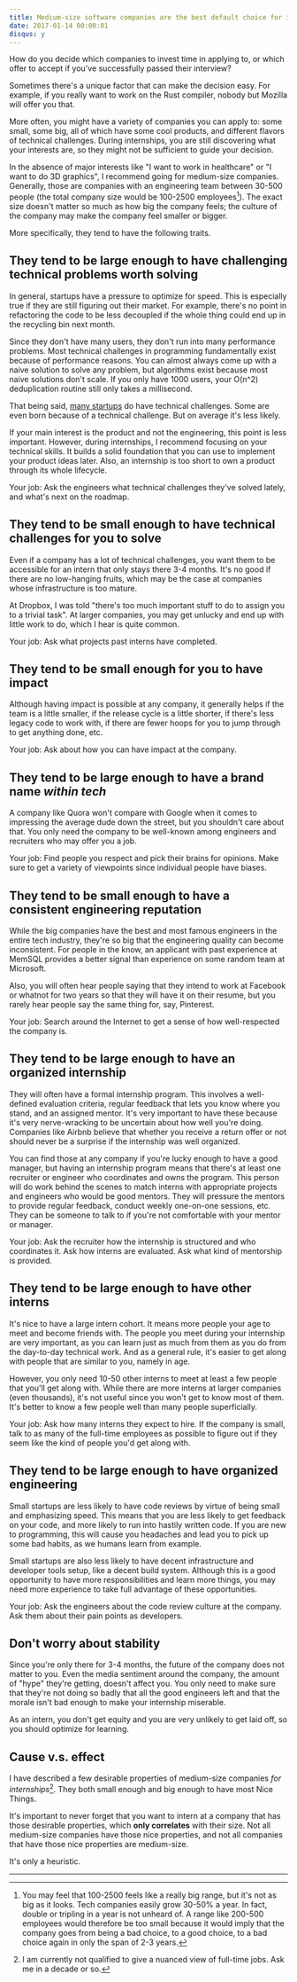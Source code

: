 ```yaml
---
title: Medium-size software companies are the best default choice for internships
date: 2017-01-14 00:00:01
disqus: y
---
```


How do you decide which companies to invest time in applying to, or which offer to accept if you've successfully passed their interview?

Sometimes there's a unique factor that can make the decision easy. For example, if you really want to work on the Rust compiler, nobody but Mozilla will offer you that.

More often, you might have a variety of companies you can apply to: some small, some big, all of which have some cool products, and different flavors of technical challenges. During internships, you are still discovering what your interests are, so they might not be sufficient to guide your decision.

In the absence of major interests like "I want to work in healthcare" or "I want to do 3D graphics", I recommend going for medium-size companies. Generally, those are companies with an engineering team between 30-500 people (the total company size would be 100-2500 employees[^0]). The exact size doesn't matter so much as how big the company feels; the culture of the company may make the company feel smaller or bigger.

More specifically, they tend to have the following traits.

They tend to be large enough to have challenging technical problems worth solving
---------------------------------------------------------------------------------

In general, startups have a pressure to optimize for speed. This is especially true if they are still figuring out their market. For example, there's no point in refactoring the code to be less decoupled if the whole thing could end up in the recycling bin next month.

Since they don't have many users, they don't run into many performance problems. Most technical challenges in programming fundamentally exist because of performance reasons. You can almost always come up with a naive solution to solve any problem, but algorithms exist because most naive solutions don't scale. If you only have 1000 users, your O(n^2) deduplication routine still only takes a millisecond.

That being said, [many startups](https://www.figma.com) do have technical challenges. Some are even born because of a technical challenge. But on average it's less likely.

If your main interest is the product and not the engineering, this point is less important. However, during internships, I recommend focusing on your technical skills. It builds a solid foundation that you can use to implement your product ideas later. Also, an internship is too short to own a product through its whole lifecycle.

Your job: Ask the engineers what technical challenges they've solved lately, and what's next on the roadmap.

They tend to be small enough to have technical challenges for you to solve
--------------------------------------------------------------------------

Even if a company has a lot of technical challenges, you want them to be accessible for an intern that only stays there 3-4 months. It's no good if there are no low-hanging fruits, which may be the case at companies whose infrastructure is too mature.

At Dropbox, I was told "there's too much important stuff to do to assign you to a trivial task". At larger companies, you may get unlucky and end up with little work to do, which I hear is quite common.

Your job: Ask what projects past interns have completed.

They tend to be small enough for you to have impact
---------------------------------------------------

Although having impact is possible at any company, it generally helps if the team is a little smaller, if the release cycle is a little shorter, if there's less legacy code to work with, if there are fewer hoops for you to jump through to get anything done, etc.

Your job: Ask about how you can have impact at the company.

They tend to be large enough to have a brand name _within tech_
-------------------------------------------------------------

A company like Quora won't compare with Google when it comes to impressing the average dude down the street, but you shouldn't care about that. You only need the company to be well-known among engineers and recruiters who may offer you a job.

Your job: Find people you respect and pick their brains for opinions. Make sure to get a variety of viewpoints since individual people have biases.

They tend to be small enough to have a consistent engineering reputation
------------------------------------------------------------------------

While the big companies have the best and most famous engineers in the entire tech industry, they're so big that the engineering quality can become inconsistent. For people in the know, an applicant with past experience at MemSQL provides a better signal than experience on some random team at Microsoft.

Also, you will often hear people saying that they intend to work at Facebook or whatnot for two years so that they will have it on their resume, but you rarely hear people say the same thing for, say, Pinterest.

Your job: Search around the Internet to get a sense of how well-respected the company is.

They tend to be large enough to have an organized internship
------------------------------------------------------------

They will often have a formal internship program. This involves a well-defined evaluation criteria, regular feedback that lets you know where you stand, and an assigned mentor. It's very important to have these because it's very nerve-wracking to be uncertain about how well you're doing. Companies like Airbnb believe that whether you receive a return offer or not should never be a surprise if the internship was well organized.

You can find those at any company if you're lucky enough to have a good manager, but having an internship program means that there's at least one recruiter or engineer who coordinates and owns the program. This person will do work behind the scenes to match interns with appropriate projects and engineers who would be good mentors. They will pressure the mentors to provide regular feedback, conduct weekly one-on-one sessions, etc. They can be someone to talk to if you're not comfortable with your mentor or manager.

Your job: Ask the recruiter how the internship is structured and who coordinates it. Ask how interns are evaluated. Ask what kind of mentorship is provided.

They tend to be large enough to have other interns
--------------------------------------------------

It's nice to have a large intern cohort. It means more people your age to meet and become friends with. The people you meet during your internship are very important, as you can learn just as much from them as you do from the day-to-day technical work. And as a general rule, it's easier to get along with people that are similar to you, namely in age.

However, you only need 10-50 other interns to meet at least a few people that you'll get along with. While there are more interns at larger companies (even thousands), it's not useful since you won't get to know most of them. It's better to know a few people well than many people superficially.

Your job: Ask how many interns they expect to hire. If the company is small, talk to as many of the full-time employees as possible to figure out if they seem like the kind of people you'd get along with.

They tend to be large enough to have organized engineering
----------------------------------------------------------

Small startups are less likely to have code reviews by virtue of being small and emphasizing speed. This means that you are less likely to get feedback on your code, and more likely to run into hastily written code. If you are new to programming, this will cause you headaches and lead you to pick up some bad habits, as we humans learn from example.

Small startups are also less likely to have decent infrastructure and developer tools setup, like a decent build system. Although this is a good opportunity to have more responsibilities and learn more things, you may need more experience to take full advantage of these opportunities.

Your job: Ask the engineers about the code review culture at the company. Ask them about their pain points as developers.

Don't worry about stability
---------------------------

Since you're only there for 3-4 months, the future of the company does not matter to you. Even the media sentiment around the company, the amount of "hype" they're getting, doesn't affect you. You only need to make sure that they're not doing so badly that all the good engineers left and that the morale isn't bad enough to make your internship miserable.

As an intern, you don't get equity and you are very unlikely to get laid off, so you should optimize for learning.

Cause v.s. effect
-----------------

I have described a few desirable properties of medium-size companies *for internships*[^1]. They both small enough and big enough to have most Nice Things.

It's important to never forget that you want to intern at a company that has those desirable properties, which **only correlates** with their size. Not all medium-size companies have those nice properties, and not all companies that have those nice properties are medium-size.

It's only a heuristic.

----------------------------------

[^0]: You may feel that 100-2500 feels like a really big range, but it's not as big as it looks. Tech companies easily grow 30-50% a year. In fact, double or tripling in a year is not unheard of. A range like 200-500 employees would therefore be too small because it would imply that the company goes from being a bad choice, to a good choice, to a bad choice again in only the span of 2-3 years.

[^1]: I am currently not qualified to give a nuanced view of full-time jobs. Ask me in a decade or so.
